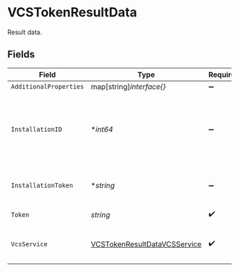 # VCSTokenResultData

Result data.


## Fields

| Field                                                                               | Type                                                                                | Required                                                                            | Description                                                                         | Example                                                                             |
| ----------------------------------------------------------------------------------- | ----------------------------------------------------------------------------------- | ----------------------------------------------------------------------------------- | ----------------------------------------------------------------------------------- | ----------------------------------------------------------------------------------- |
| `AdditionalProperties`                                                              | map[string]*interface{}*                                                            | :heavy_minus_sign:                                                                  | N/A                                                                                 |                                                                                     |
| `InstallationID`                                                                    | **int64*                                                                            | :heavy_minus_sign:                                                                  | Installation ID of the GitHub installation the token belongs to (GitHub only)       | 1234567                                                                             |
| `InstallationToken`                                                                 | **string*                                                                           | :heavy_minus_sign:                                                                  | Installation token (GitHub only).                                                   | ghs_xxxxxxxxxxxxxxxxxxxxxxxxxxxxxxxx                                                |
| `Token`                                                                             | *string*                                                                            | :heavy_check_mark:                                                                  | OAuth token.                                                                        | ghu_xxxxxxxxxxxxxxxxxxxxxxxxxxxxxxxx                                                |
| `VcsService`                                                                        | [VCSTokenResultDataVCSService](../../models/shared/vcstokenresultdatavcsservice.md) | :heavy_check_mark:                                                                  | VCS provider the token belongs to.                                                  | github                                                                              |
